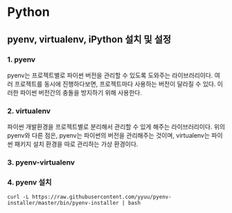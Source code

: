 # Python

##  pyenv, virtualenv, iPython 설치 및 설정


### 1. pyenv
pyenv는 프로젝트별로 파이썬 버전을 관리할 수 있도록 도와주는 라이브러리이다.
여러 프로젝트를 동시에 진행하다보면, 프로젝트마다 사용하는 버전이 달라질 수 있다.
이러한 파이썬 버전간의 충돌을 방지하기 위해 사용한다.

### 2. virtualenv
파이썬 개발환경을 프로젝트별로 분리해서 관리할 수 있게 해주는 라이브러리이다.
위의 pyenv와 다른 점은, pyenv는 파이썬의 버전을 관리해주는 것이며, virtualenv는
파이썬 패키지 설치 환경을 따로 관리하는 가상 환경이다.

### 3. pyenv-virtualenv


### 4. pyenv 설치

`curl -L https://raw.githubusercontent.com/yyuu/pyenv-installer/master/bin/pyenv-installer | bash`
